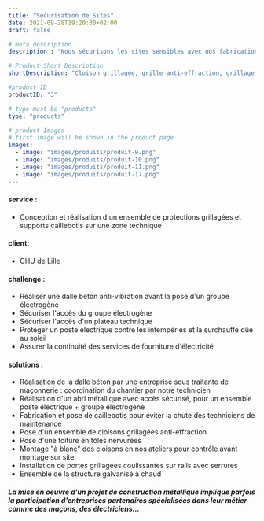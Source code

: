 ```yaml
---
title: "Sécurisation de Sites"
date: 2021-09-28T19:20:30+02:00
draft: false

# meta description
description : "Nous sécurisons les sites sensibles avec nos fabrications galvanisées"

# Product Short Description
shortDescription: "Cloison grillagée, grille anti-effraction, grillage, sas, cage, abri fumeurs, auvent, plateforme technique, tôle nervurée, treillis soudé, caillebotis, cartérisation, portillon, plateforme, escalier, garde corps, main courante, marches, protection, portique, butée"

#product ID
productID: "3"

# type must be "products"
type: "products"

# product Images
# first image will be shown in the product page
images:
  - image: "images/produits/produit-9.png"
  - image: "images/produits/produit-10.png"
  - image: "images/produits/produit-11.png"
  - image: "images/produits/produit-17.png"
---
```


#### service :
* Conception et réalisation d'un ensemble de protections grillagées et supports caillebotis sur une zone technique 
#### client: 
* CHU de Lille 
#### challenge :
* Réaliser une dalle béton anti-vibration avant la pose d'un groupe électrogène
* Sécuriser l'accès du groupe électrogène
* Sécuriser l'accès d'un plateau technique
* Protéger un poste électrique contre les intempéries et la surchauffe dûe au soleil
* Assurer la continuité des services de fourniture d'électricité 
#### solutions : 
* Réalisation de la dalle béton par une entreprise sous traitante de maçonnerie : coordination du chantier par notre technicien
* Réalisation d'un abri métallique avec accès sécurisé, pour un ensemble poste électrique + groupe électrogène
* Fabrication et pose de caillebotis pour éviter la chute des techniciens de maintenance 
* Pose d'un ensemble de cloisons grillagées anti-effraction
* Pose d'une toiture en tôles nervurées 
* Montage "à blanc" des cloisons en nos ateliers pour contrôle avant montage sur site
* Installation de portes grillagées coulissantes sur rails avec serrures
* Ensemble de la structure galvanisé à chaud 
 

##### La mise en oeuvre d'un projet de construction métallique implique parfois la participation d'entreprises partenaires spécialisées dans leur métier comme des maçons, des électriciens...
